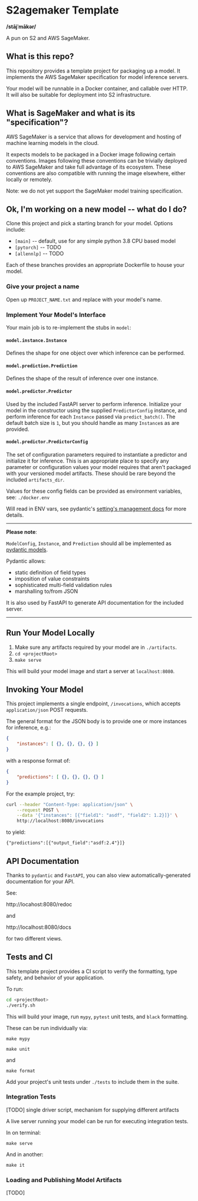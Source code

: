 # S2agemaker Template
**/stājˈmākər/**

A pun on S2 and AWS SageMaker.

## What is this repo?

This repository provides a template project for packaging up a model.
It implements the AWS SageMaker specification for model inference servers.

Your model will be runnable in a Docker container, and callable over HTTP.
It will also be suitable for deployment into S2 infrastructure.

## What is SageMaker and what is its "specification"?

AWS SageMaker is a service that allows for development and hosting of
machine learning models in the cloud.

It expects models to be packaged in a Docker image following certain conventions.
Images following these conventions can be trivially deployed to AWS SageMaker
and take full advantage of its ecosystem. These conventions are also compatible with
running the image elsewhere, either locally or remotely.

Note: we do not yet support the SageMaker model training specification.

## Ok, I'm working on a new model -- what do I do?

Clone this project and pick a starting branch for your model. Options include:

* `[main]` -- default, use for any simple python 3.8 CPU based model 
* `[pytorch]` -- TODO
* `[allennlp]` -- TODO

Each of these branches provides an appropriate Dockerfile to house your model.

### Give your project a name

Open up `PROJECT_NAME.txt` and replace with your model's name.

### Implement Your Model's Interface

Your main job is to re-implement the stubs in `model`:

#### `model.instance.Instance`
Defines the shape for one object over which inference can be performed.

#### `model.prediction.Prediction`
Defines the shape of the result of inference over one instance.

#### `model.predictor.Predictor`
Used by the included FastAPI server to perform inference. Initialize your model
in the constructor using the supplied `PredictorConfig` instance, and perform inference
for each `Instance` passed via `predict_batch()`. The default batch size is `1`, but
you should handle as many `Instance`s as are provided.

#### `model.predictor.PredictorConfig`
The set of configuration parameters required to instantiate a predictor and
initialize it for inference. This is an appropriate place to specify any parameter 
or configuration values your model requires that aren't packaged with your
versioned model artifacts. These should be rare beyond the included
`artifacts_dir`.

Values for these config fields can be provided as environment variables, see:
`./docker.env`

Will read in ENV vars, see pydantic's 
[setting's management docs](https://pydantic-docs.helpmanual.io/usage/settings/)
for more details.

---
**Please note**:

`ModelConfig`, `Instance`, and `Prediction` should all be implemented as
[pydantic models](https://pydantic-docs.helpmanual.io/usage/models/).

Pydantic allows:
 * static definition of field types
 * imposition of value constraints
 * sophisticated multi-field validation rules
 * marshalling to/from JSON
 
It is also used by FastAPI to generate API documentation for the included server.
 
---
 
## Run Your Model Locally
 
 1. Make sure any artifacts required by your model are in `./artifacts`.
 2. `cd <projectRoot>`
 3. `make serve`
 
This will build your model image and start a server at `localhost:8080`.
 
 
## Invoking Your Model
 
This project implements a single endpoint, `/invocations`, which accepts
`application/json` POST requests.
 
The general format for the JSON body is to provide one or more instances for inference, e.g.:
 
```json
{
    "instances": [ {}, {}, {}, {} ]
}
```

with a response format of:

```json
{
    "predictions": [ {}, {}, {}, {} ]
}
```

For the example project, try:

```bash
curl --header "Content-Type: application/json" \
    --request POST \
    --data '{"instances": [{"field1": "asdf", "field2": 1.2}]}' \
    http://localhost:8080/invocations
```

to yield:

```
{"predictions":[{"output_field":"asdf:2.4"}]}
```

## API Documentation

Thanks to `pydantic` and `FastAPI`, you can also view automatically-generated
documentation for your API.

See:

http://locahost:8080/redoc

and

http://localhost:8080/docs

for two different views.

## Tests and CI

This template project provides a CI script to verify the formatting, type safety, and
behavior of your application.

To run:

```bash
cd <projectRoot>
./verify.sh
```

This will build your image, run `mypy`, `pytest` unit tests, and `black` formatting.

These can be run individually via:

`make mypy`

`make unit`

and

`make format`

Add your project's unit tests under `./tests` to include them in the suite.

### Integration Tests

[TODO] single driver script, mechanism for supplying different artifacts

A live server running your model can be run for executing integration tests.

In on terminal:
```
make serve
```

And in another:
```
make it
```

### Loading and Publishing Model Artifacts

[TODO]


